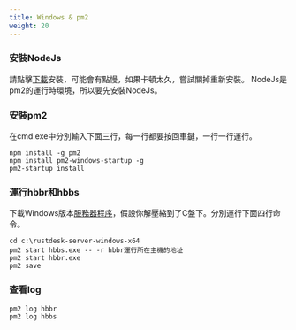 ```yaml
---
title: Windows & pm2
weight: 20
---
```


### 安裝NodeJs
請點擊[下載](https://nodejs.org/dist/v16.14.2/node-v16.14.2-x86.msi)安裝，可能會有點慢，如果卡頓太久，嘗試關掉重新安裝。
NodeJs是pm2的運行時環境，所以要先安裝NodeJs。

### 安裝pm2
在cmd.exe中分別輸入下面三行，每一行都要按回車鍵，一行一行運行。
```
npm install -g pm2
npm install pm2-windows-startup -g
pm2-startup install
```

### 運行hbbr和hbbs
下載Windows版本[服務器程序](https://gitee.com/rustdesk/rustdesk-server/releases)，假設你解壓縮到了C盤下。分別運行下面四行命令。
```
cd c:\rustdesk-server-windows-x64
pm2 start hbbs.exe -- -r hbbr運行所在主機的地址
pm2 start hbbr.exe 
pm2 save
```

### 查看log
```
pm2 log hbbr
pm2 log hbbs
```